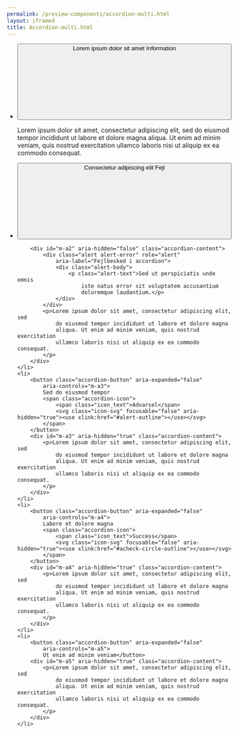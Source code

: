```yaml
--- 
permalink: /preview-components/accordion-multi.html
layout: iframed 
title: Accordion-multi.html
---
```

<ul class="accordion accordion-multiselectable">
    <li>
        <button class="accordion-button" aria-expanded="false"
            aria-controls="m-a1">
            Lorem ipsum dolor sit amet
            <span class="accordion-icon">
                <span class="icon_text">Information</span>
                <svg class="icon-svg" focusable="false" aria-hidden="true"><use xlink:href="#info"></use></svg>
            </span>
        </button>
        <div id="m-a1" aria-hidden="true" class="accordion-content">
            <p>Lorem ipsum dolor sit amet, consectetur adipiscing elit, sed
                do eiusmod tempor incididunt ut labore et dolore magna
                aliqua. Ut enim ad minim veniam, quis nostrud exercitation
                ullamco laboris nisi ut aliquip ex ea commodo consequat.
            </p>
        </div>
    </li>
    <li>
        <button class="accordion-button accordion-error "
            aria-expanded="true" aria-describedby="m-a2"
            aria-controls="m-a2">
            Consectetur adipiscing elit
            <span class="accordion-icon">
                <span class="icon_text">Fejl</span>
                <svg class="icon-svg" focusable="false" aria-hidden="true"><use xlink:href="#close-circle-outline"></use></svg>
            </span>
        </button>

        <div id="m-a2" aria-hidden="false" class="accordion-content">
            <div class="alert alert-error" role="alert"
                aria-label="Fejlbesked i accordion">
                <div class="alert-body">
                    <p class="alert-text">Sed ut perspiciatis unde omnis
                        iste natus error sit voluptatem accusantium
                        doloremque laudantium.</p>
                </div>
            </div>
            <p>Lorem ipsum dolor sit amet, consectetur adipiscing elit, sed
                do eiusmod tempor incididunt ut labore et dolore magna
                aliqua. Ut enim ad minim veniam, quis nostrud exercitation
                ullamco laboris nisi ut aliquip ex ea commodo consequat.
            </p>
        </div>
    </li>
    <li>
        <button class="accordion-button" aria-expanded="false"
            aria-controls="m-a3">
            Sed do eiusmod tempor
            <span class="accordion-icon">
                <span class="icon_text">Advarsel</span>
                <svg class="icon-svg" focusable="false" aria-hidden="true"><use xlink:href="#alert-outline"></use></svg>
            </span>
        </button>
        <div id="m-a3" aria-hidden="true" class="accordion-content">
            <p>Lorem ipsum dolor sit amet, consectetur adipiscing elit, sed
                do eiusmod tempor incididunt ut labore et dolore magna
                aliqua. Ut enim ad minim veniam, quis nostrud exercitation
                ullamco laboris nisi ut aliquip ex ea commodo consequat.
            </p>
        </div>
    </li>
    <li>
        <button class="accordion-button" aria-expanded="false"
            aria-controls="m-a4">
            Labore et dolore magna
            <span class="accordion-icon">
                <span class="icon_text">Success</span>
                <svg class="icon-svg" focusable="false" aria-hidden="true"><use xlink:href="#acheck-circle-outline"></use></svg>
            </span>
        </button>
        <div id="m-a4" aria-hidden="true" class="accordion-content">
            <p>Lorem ipsum dolor sit amet, consectetur adipiscing elit, sed
                do eiusmod tempor incididunt ut labore et dolore magna
                aliqua. Ut enim ad minim veniam, quis nostrud exercitation
                ullamco laboris nisi ut aliquip ex ea commodo consequat.
            </p>
        </div>
    </li>
    <li>
        <button class="accordion-button" aria-expanded="false"
            aria-controls="m-a5">
            Ut enim ad minim veniam</button>
        <div id="m-a5" aria-hidden="true" class="accordion-content">
            <p>Lorem ipsum dolor sit amet, consectetur adipiscing elit, sed
                do eiusmod tempor incididunt ut labore et dolore magna
                aliqua. Ut enim ad minim veniam, quis nostrud exercitation
                ullamco laboris nisi ut aliquip ex ea commodo consequat.
            </p>
        </div>
    </li>
</ul>